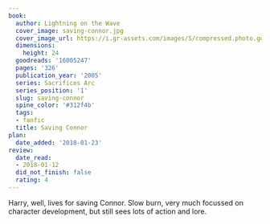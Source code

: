 ```yaml
---
book:
  author: Lightning on the Wave
  cover_image: saving-connor.jpg
  cover_image_url: https://i.gr-assets.com/images/S/compressed.photo.goodreads.com/books/1579183347l/16005247._SX98_.jpg
  dimensions:
    height: 24
  goodreads: '16005247'
  pages: '326'
  publication_year: '2005'
  series: Sacrifices Arc
  series_position: '1'
  slug: saving-connor
  spine_color: '#312f4b'
  tags:
  - fanfic
  title: Saving Connor
plan:
  date_added: '2018-01-23'
review:
  date_read:
  - 2018-01-12
  did_not_finish: false
  rating: 4
---
```


Harry, well, lives for saving Connor. Slow burn, very much focussed on character development, but still sees lots of action and lore.
